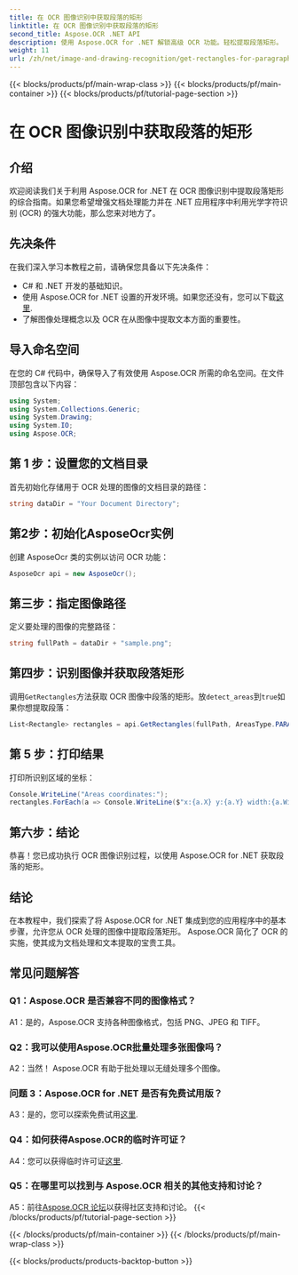 ```yaml
---
title: 在 OCR 图像识别中获取段落的矩形
linktitle: 在 OCR 图像识别中获取段落的矩形
second_title: Aspose.OCR .NET API
description: 使用 Aspose.OCR for .NET 解锁高级 OCR 功能。轻松提取段落矩形。
weight: 11
url: /zh/net/image-and-drawing-recognition/get-rectangles-for-paragraphs/
---
```


{{< blocks/products/pf/main-wrap-class >}}
{{< blocks/products/pf/main-container >}}
{{< blocks/products/pf/tutorial-page-section >}}

# 在 OCR 图像识别中获取段落的矩形

## 介绍

欢迎阅读我们关于利用 Aspose.OCR for .NET 在 OCR 图像识别中提取段落矩形的综合指南。如果您希望增强文档处理能力并在 .NET 应用程序中利用光学字符识别 (OCR) 的强大功能，那么您来对地方了。

## 先决条件

在我们深入学习本教程之前，请确保您具备以下先决条件：

- C# 和 .NET 开发的基础知识。
- 使用 Aspose.OCR for .NET 设置的开发环境。如果您还没有，您可以下载[这里](https://releases.aspose.com/ocr/net/).
- 了解图像处理概念以及 OCR 在从图像中提取文本方面的重要性。

## 导入命名空间

在您的 C# 代码中，确保导入了有效使用 Aspose.OCR 所需的命名空间。在文件顶部包含以下内容：

```csharp
using System;
using System.Collections.Generic;
using System.Drawing;
using System.IO;
using Aspose.OCR;
```

## 第 1 步：设置您的文档目录

首先初始化存储用于 OCR 处理的图像的文档目录的路径：

```csharp
string dataDir = "Your Document Directory";
```

## 第2步：初始化AsposeOcr实例

创建 AsposeOcr 类的实例以访问 OCR 功能：

```csharp
AsposeOcr api = new AsposeOcr();
```

## 第三步：指定图像路径

定义要处理的图像的完整路径：

```csharp
string fullPath = dataDir + "sample.png";
```

## 第四步：识别图像并获取段落矩形

调用`GetRectangles`方法获取 OCR 图像中段落的矩形。放`detect_areas`到`true`如果你想提取段落：

```csharp
List<Rectangle> rectangles = api.GetRectangles(fullPath, AreasType.PARAGRAPHS, true);
```

## 第 5 步：打印结果

打印所识别区域的坐标：

```csharp
Console.WriteLine("Areas coordinates:");
rectangles.ForEach(a => Console.WriteLine($"x:{a.X} y:{a.Y} width:{a.Width} height:{a.Height}"));
```

## 第六步：结论

恭喜！您已成功执行 OCR 图像识别过程，以使用 Aspose.OCR for .NET 获取段落的矩形。

## 结论

在本教程中，我们探索了将 Aspose.OCR for .NET 集成到您的应用程序中的基本步骤，允许您从 OCR 处理的图像中提取段落矩形。 Aspose.OCR 简化了 OCR 的实施，使其成为文档处理和文本提取的宝贵工具。

## 常见问题解答

### Q1：Aspose.OCR 是否兼容不同的图像格式？

A1：是的，Aspose.OCR 支持各种图像格式，包括 PNG、JPEG 和 TIFF。

### Q2：我可以使用Aspose.OCR批量处理多张图像吗？

A2：当然！ Aspose.OCR 有助于批处理以无缝处理多个图像。

### 问题 3：Aspose.OCR for .NET 是否有免费试用版？

 A3：是的，您可以探索免费试用[这里](https://releases.aspose.com/).

### Q4：如何获得Aspose.OCR的临时许可证？

A4：您可以获得临时许可证[这里](https://purchase.aspose.com/temporary-license/).

### Q5：在哪里可以找到与 Aspose.OCR 相关的其他支持和讨论？

 A5：前往[Aspose.OCR 论坛](https://forum.aspose.com/c/ocr/16)以获得社区支持和讨论。
{{< /blocks/products/pf/tutorial-page-section >}}

{{< /blocks/products/pf/main-container >}}
{{< /blocks/products/pf/main-wrap-class >}}

{{< blocks/products/products-backtop-button >}}
